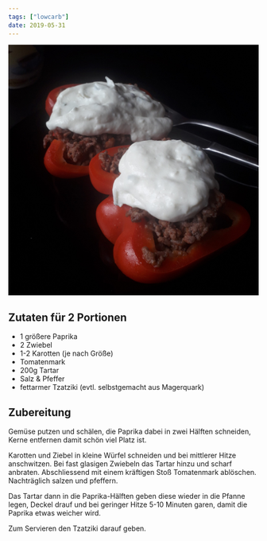 ```yaml
---
tags: ["lowcarb"]
date: 2019-05-31
---
```


![](../img/Gefuellte-Paprika.jpg)

## Zutaten für 2 Portionen
- 1 größere Paprika
- 2 Zwiebel
- 1-2 Karotten (je nach Größe)
- Tomatenmark
- 200g Tartar
- Salz & Pfeffer
- fettarmer Tzatziki (evtl. selbstgemacht aus Magerquark)

## Zubereitung
Gemüse putzen und schälen, die Paprika dabei in zwei Hälften schneiden, Kerne  entfernen damit schön viel Platz ist.

Karotten und Ziebel in kleine Würfel schneiden und bei mittlerer Hitze anschwitzen. Bei fast glasigen Zwiebeln das Tartar hinzu und scharf anbraten. Abschliessend mit einem kräftigen Stoß Tomatenmark ablöschen. Nachträglich salzen und pfeffern.

Das Tartar dann in die Paprika-Hälften geben diese wieder in die Pfanne legen, Deckel drauf und bei geringer Hitze 5-10 Minuten garen, damit die Paprika etwas weicher wird.

Zum Servieren den Tzatziki darauf geben.
